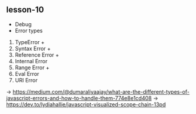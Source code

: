 ## lesson-10

- Debug
- Error types

1. TypeError +
2. Syntax Error +
3. Reference Error +
4. Internal Error
5. Range Error +
6. Eval Error
7. URI Error

-> https://medium.com/@dumaraliyaajay/what-are-the-different-types-of-javascript-errors-and-how-to-handle-them-774e8e1cd408
-> https://dev.to/lydiahallie/javascript-visualized-scope-chain-13pd
